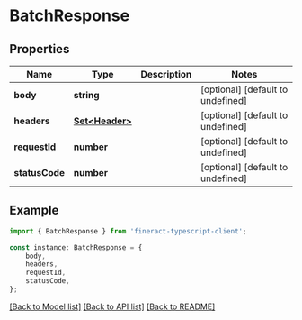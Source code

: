 # BatchResponse


## Properties

Name | Type | Description | Notes
------------ | ------------- | ------------- | -------------
**body** | **string** |  | [optional] [default to undefined]
**headers** | [**Set&lt;Header&gt;**](Header.md) |  | [optional] [default to undefined]
**requestId** | **number** |  | [optional] [default to undefined]
**statusCode** | **number** |  | [optional] [default to undefined]

## Example

```typescript
import { BatchResponse } from 'fineract-typescript-client';

const instance: BatchResponse = {
    body,
    headers,
    requestId,
    statusCode,
};
```

[[Back to Model list]](../README.md#documentation-for-models) [[Back to API list]](../README.md#documentation-for-api-endpoints) [[Back to README]](../README.md)
